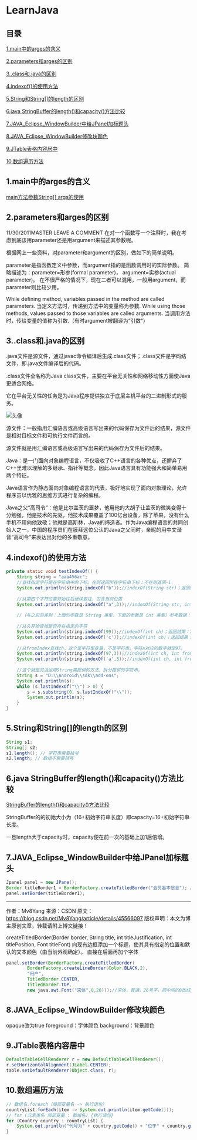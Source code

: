 # LearnJava

## 目录
[1.main中的arges的含义](https://github.com/bamboodew/LearnJava/blob/master/README.md#1main中的arges的含义)

[2.parameters和arges的区别](https://github.com/bamboodew/LearnJava/blob/master/README.md#2parameters和arges的区别)

[3..class和.java的区别](https://github.com/bamboodew/LearnJava/blob/master/README.md#3class和java的区别)

[4.indexof()的使用方法](https://github.com/bamboodew/LearnJava/blob/master/README.md#4indexof的使用方法)

[5.String和String[]的length的区别](https://github.com/bamboodew/LearnJava/blob/master/README.md#5String和String的length的区别)

[6.java StringBuffer的length()和capacity()方法比较](https://github.com/bamboodew/LearnJava/blob/master/README.md#6java-StringBuffer的length和capacity方法比较)

[7.JAVA_Eclipse_WindowBuilder中给JPanel加标题头](https://github.com/bamboodew/LearnJava/blob/master/README.md#7JAVA_Eclipse_WindowBuilder中给JPanel加标题头)

[8.JAVA_Eclipse_WindowBuilder修改块颜色](https://github.com/bamboodew/LearnJava/blob/master/README.md#8JAVA_Eclipse_WindowBuilder修改块颜色)

[9.JTable表格内容居中](https://github.com/bamboodew/LearnJava/blob/master/README.md#9Jtable表格内容居中)

[10.数组遍历方法](https://github.com/bamboodew/LearnJava/blob/master/README.md#10数组遍历方法)





## 1.main中的arges的含义
[main方法参数String[] args的使用](https://www.cnblogs.com/xy-hong/p/7197725.html)

## 2.parameters和arges的区别
11/30/2011MASTER  LEAVE A COMMENT
在对一个函数写一个注释时，我在考虑到底该用parameter还是用argument来描述其参数呢。

根据网上一些资料，对parameter和argument的区别，做如下的简单说明。

parameter是指函数定义中参数，而argument指的是函数调用时的实际参数。
简略描述为：parameter=形参(formal parameter)， argument=实参(actual parameter)。
在不很严格的情况下，现在二者可以混用，一般用argument，而parameter则比较少用。

While defining method, variables passed in the method are called parameters.
当定义方法时，传递到方法中的变量称为参数.
While using those methods, values passed to those variables are called arguments.
当调用方法时，传给变量的值称为引数.（有时argument被翻译为“引数“）

## 3..class和.java的区别
.java文件是源文件，通过javac命令编译后生成.class文件；.class文件是字码结文件，即.java文件编译后的代码。

.class文件全名称为Java class文件，主要在平台无关性和网络移动性方面使Java更适合网络。

它在平台无关性的任务是为Java程序提供独立于底层主机平台的二进制形式的服务。

![头像](https://gss0.baidu.com/9vo3dSag_xI4khGko9WTAnF6hhy/zhidao/pic/item/6f061d950a7b02086a910e736fd9f2d3562cc8c3.jpg)

源文件：一般指用汇编语言或高级语言写出来的代码保存为文件后的结果，源文件是相对目标文件和可执行文件而言的。

源文件就是用汇编语言或高级语言写出来的代码保存为文件后的结果。

Java：是一门面向对象编程语言，不仅吸收了C++语言的各种优点，还摒弃了C++里难以理解的多继承、指针等概念，因此Java语言具有功能强大和简单易用两个特征。

Java语言作为静态面向对象编程语言的代表，极好地实现了面向对象理论，允许程序员以优雅的思维方式进行复杂的编程。

Java之父“高司令”：他是比尔盖茨的噩梦，他用他的大胡子让盖茨的微笑变得十分勉强，他是技术的先驱，他技术成果覆盖了100亿台设备，除了苹果，没有什么手机不用向他致敬；他就是高斯林，Java的缔造者。作为Java编程语言的共同创始人之一，中国的程序员们在膜拜这位公认的Java之父同时，亲昵的用中文谐音“高司令”来表达出对他的多重敬意。

## 4.indexof()的使用方法
```java
private static void testIndexOf() { 
    String string = "aaa456ac";  
    //查找指定字符是在字符串中的下标。在则返回所在字符串下标；不在则返回-1.  
    System.out.println(string.indexOf("b"));//indexOf(String str)；返回结果：-1，"b"不存在  
  
    //从第四个字符位置开始往后继续查找，包含当前位置  
    System.out.println(string.indexOf("a",3));//indexOf(String str, int fromIndex)；返回结果：6  
  
    //（与之前的差别：上面的参数是 String 类型，下面的参数是 int 类型）参考数据：a-97,b-98,c-99  
  
    //从头开始查找是否存在指定的字符  
    System.out.println(string.indexOf(99));//indexOf(int ch)；返回结果：7  
    System.out.println(string.indexOf('c'));//indexOf(int ch)；返回结果：7  
    
    //从fromIndex查找ch，这个是字符型变量，不是字符串。字符a对应的数字就是97。  
    System.out.println(string.indexOf(97,3));//indexOf(int ch, int fromIndex)；返回结果：6  
    System.out.println(string.indexOf('a',3));//indexOf(int ch, int fromIndex)；返回结果：6  
  
    //这个就是灵活运用String类提供的方法，拆分提供的字符串。  
    String s = "D:\\Android\\sdk\\add-ons";  
    System.out.println(s);  
    while (s.lastIndexOf("\\") > 0) {  
        s = s.substring(0, s.lastIndexOf("\\"));  
        System.out.println(s);  
    }  
}
```

## 5.String和String[]的length的区别
```java
String s1;
String[] s2;
s1.length(); // 字符串需要括号
s2.length; // 数组不需要括号
```

## 6.java StringBuffer的length()和capacity()方法比较
[StringBuffer的length()和capacity()方法比较](https://blog.csdn.net/wxgxgp/article/details/55657078)

StringBuffer的的初始大小为（16+初始字符串长度）即capacity=16+初始字符串长度。

一旦length大于capacity时，capacity便在前一次的基础上加1后倍增。

## 7.JAVA_Eclipse_WindowBuilder中给JPanel加标题头
```java
Jpanel panel = new JPane();
Border titleBorder1 = BorderFactory.createTitledBorder("会员基本信息"); //关键JPanel标头
panel.setBorder(titleBorder1);
```
--------------------- 
作者：Mv8Yang 
来源：CSDN 
原文：https://blog.csdn.net/Mv8Yang/article/details/45566097 
版权声明：本文为博主原创文章，转载请附上博文链接！

createTitledBorder(Border border, String title, int titleJustification, int titlePosition, Font titleFont)
向现有边框添加一个标题，使其具有指定的位置和默认的文本颜色（由当前外观确定）。
直接在后面再加个字体
```java
panel.setBorder(BorderFactory.createTitledBorder(
        BorderFactory.createLineBorder(Color.BLACK,2),
        "用户",
        TitledBorder.CENTER,
        TitledBorder.TOP,
        new java.awt.Font("宋体",0,26)));//宋体，普通，26号字，把中间的0改成1就是加粗
```

## 8.JAVA_Eclipse_WindowBuilder修改块颜色
opaque改为true
foreground：字体颜色
background：背景颜色

## 9.JTable表格内容居中
```java
DefaultTableCellRenderer r = new DefaultTableCellRenderer();   
r.setHorizontalAlignment(JLabel.CENTER);   
table.setDefaultRenderer(Object.class, r);
```

## 10.数组遍历方法

```java
// 数组名.foreach（局部变量名 -> 执行语句）
countryList.forEach(item -> System.out.println(item.getCode()));
// for (元素类名 局部变量 : 数组名) {执行语句}
for (Country country : countryList) {
    System.out.println("代号为" + country.getCode() + "位于" + country.getContinent() + "洲的" + country.getName() + "有人口" + country.getPopulation());
}
```
